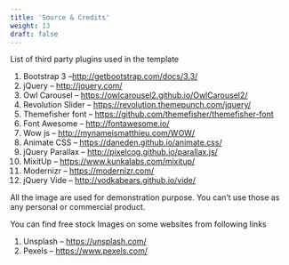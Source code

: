 ```yaml
---
title: 'Source & Credits'
weight: 13
draft: false
---
```

List of third party plugins used in the template

1. Bootstrap 3 –<http://getbootstrap.com/docs/3.3/>
2. jQuery – <http://jquery.com/>
3. Owl Carousel – <https://owlcarousel2.github.io/OwlCarousel2/>
4. Revolution Slider – <https://revolution.themepunch.com/jquery/>
5. Themefisher font – <https://github.com/themefisher/themefisher-font>
6. Font Awesome – <http://fontawesome.io/>
7. Wow js – <http://mynameismatthieu.com/WOW/>
8. Animate CSS – <https://daneden.github.io/animate.css/>
9. jQuery Parallax – <http://pixelcog.github.io/parallax.js/>
10. MixitUp – <https://www.kunkalabs.com/mixitup/>
11. Modernizr – <https://modernizr.com/>
12. jQuery Vide – <http://vodkabears.github.io/vide/>

All the image are used for demonstration purpose. You can’t use those as any personal or commercial product.

You can find free stock Images on some websites from following links

1. Unsplash – <https://unsplash.com/>
2. Pexels – <https://www.pexels.com/>